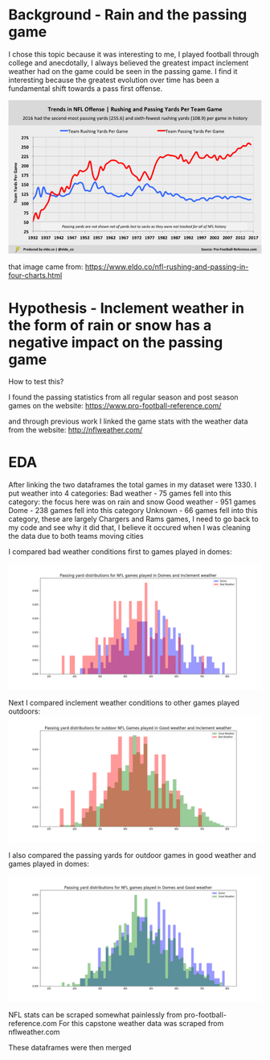 # Background - Rain and the passing game

I chose this topic because it was interesting to me, I played football through college and anecdotally,
I always believed the greatest impact inclement weather had on the game could be seen in the passing game.
I find it interesting because the greatest evolution over time has been a fundamental shift towards a pass first offense.

![offensive trends](https://github.com/rwlink3z8/pyw2sites/blob/master/images/eldo5-rushing-and-passing-yards-per-team-game_1.png)

that image came from:
https://www.eldo.co/nfl-rushing-and-passing-in-four-charts.html


# Hypothesis - Inclement weather in the form of rain or snow has a negative impact on the passing game

How to test this?

I found the passing statistics from all regular season and post season games on the website:
https://www.pro-football-reference.com/

and through previous work I linked the game stats with the weather data from the website:
http://nflweather.com/

# EDA 
After linking the two dataframes the total games in my dataset were 1330.
I put weather into 4 categories:
Bad weather - 75 games fell into this category: the focus here was on rain and snow
Good weather - 951 games 
Dome - 238 games fell into this category
Unknown - 66 games fell into this category, these are largely Chargers and Rams games, I need to go back to my code
          and see why it did that, I believe it occured when I was cleaning the data due to both teams moving cities
          
I compared bad weather conditions first to games played in domes:

![bad weather v dome](https://github.com/rwlink3z8/pyw2sites/blob/master/images/dome%20v%20bad%20weather%20passing%20yard%20comparison.png)

Next I compared inclement weather conditions to other games played outdoors:
![bad weather v outside](https://github.com/rwlink3z8/pyw2sites/blob/master/images/Passing%20yard%20distributions%20outdoor%20games%20good%20v%20bad%20weather.png)

I also compared the passing yards for outdoor games in good weather and games played in domes:

![good weather v dome](https://github.com/rwlink3z8/pyw2sites/blob/master/images/Domes%20and%20Good%20weather%20passing%20yard%20distributions.png)



NFL stats can be scraped somewhat painlessly from 
pro-football-reference.com
For this capstone weather data was scraped from
nflweather.com

These dataframes were then merged 

